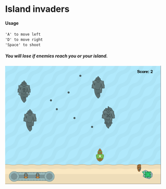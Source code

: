 # Island invaders



#### Usage


`'A' to move left` <br>
`'D' to move right`<br>
`'Space' to shoot `<br>

##### You will lose if enemies reach you or your island.


![Screen from game](screen1.png)



